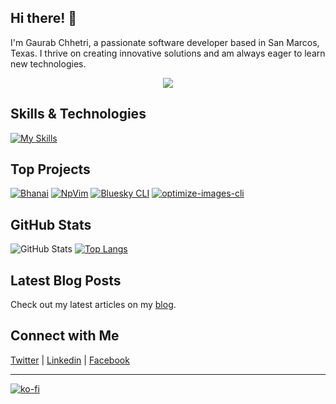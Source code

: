 ## Hi there! 👋

I'm Gaurab Chhetri, a passionate software developer based in San Marcos, Texas. I thrive on creating innovative solutions and am always eager to learn new technologies.

<div align="center">
  <img src="https://visitor-badge.laobi.icu/badge?page_id=gauravfs-14.gauravfs-14&"  />
</div>

## Skills & Technologies

[![My Skills](https://skillicons.dev/icons?i=nextjs,react,ts,nodejs,express,mongodb,mysql,sqlite,prisma,html,css,py,c,cpp,r,wordpress,linux,php,git,figma,tailwind,md,npm,neovim&perline=8)](https://skillicons.dev)

## Top Projects

[![Bhanai](https://github-readme-stats.vercel.app/api/pin/?username=gauravfs-14&repo=bhanai&theme=dark)](https://github.com/gauravfs-14/bhanai)
[![NpVim](https://github-readme-stats.vercel.app/api/pin/?username=gauravfs-14&repo=NpVim&theme=dark)](https://github.com/gauravfs-14/NpVim)
[![Bluesky CLI](https://github-readme-stats.vercel.app/api/pin/?username=gauravfs-14&repo=bluesky-cli&theme=dark)](https://github.com/gauravfs-14/bluesky-cli)
[![optimize-images-cli](https://github-readme-stats.vercel.app/api/pin/?username=gauravfs-14&repo=optimize-images-cli&theme=dark)](https://github.com/gauravfs-14/optimize-images-cli)

## GitHub Stats
![GitHub Stats](https://github-readme-stats.vercel.app/api?username=gauravfs-14&count_private=true&show_icons=true&rank_icon=github&theme=radical)
[![Top Langs](https://github-readme-stats.vercel.app/api/top-langs/?username=gauravfs-14&layout=donut&theme=dark&hide_title=true)](https://github.com/anuraghazra/github-readme-stats)

## Latest Blog Posts

Check out my latest articles on my [blog](https://computenepal.com).

## Connect with Me

<a href="https://twitter.com/gaurav_fs_14" target="_blank" rel="noopener noreferrer"><Icon /> Twitter</a> | <a href="https://www.linkedin.com/in/gaurabchhetri/" target="_blank" rel="noopener noreferrer"><Icon /> Linkedin</a> | <a href="https://www.facebook.com/gaurab.chhetri.370" target="_blank" rel="noopener noreferrer"><Icon /> Facebook</a>

---

[![ko-fi](https://ko-fi.com/img/githubbutton_sm.svg)](https://ko-fi.com/D1D6KQRW3)
